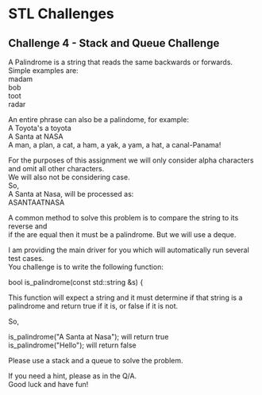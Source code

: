 # STL Challenges  
## Challenge 4 - Stack and Queue Challenge  

A Palindrome is a string that reads the same backwards or forwards.  
Simple examples are:  
madam  
bob  
toot  
radar  

An entire phrase can also be a palindome, for example:  
A Toyota's a toyota  
A Santa at NASA  
A man, a plan, a cat, a ham, a yak, a yam, a hat, a canal-Panama!  

For the purposes of this assignment we will only consider alpha characters and omit all other characters.  
We will also not be considering case.  
So,  
A Santa at Nasa, will be processed as:  
ASANTAATNASA  

A common method to solve this problem is to compare the string to its reverse and  
if the are equal then it must be a palindrome. But we will use a deque.  

I am providing the main driver for you which will automatically run several test cases.  
You challenge is to write the following function:  

bool is_palindrome(const std::string &s) {  

This function will expect a string and it must determine if that string is a palindrome and return true if it is, or false if it is not.  

So,  

is_palindrome("A Santa at Nasa");   will return true  
is_palindrome("Hello");   will return false  

Please use a stack and a queue to solve the problem.  

If you need a hint, please as in the Q/A.  
Good luck and have fun!  
